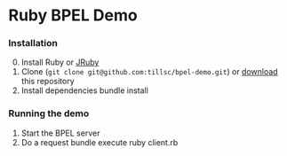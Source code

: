 # Ruby BPEL Demo

### Installation
0. Install Ruby or [JRuby](http://jruby.org/)
1. Clone (`git clone git@github.com:tillsc/bpel-demo.git`) or [download](https://github.com/tillsc/bpel-demo/zipball/master) this repository
2. Install dependencies
    bundle install
 
### Running the demo
1. Start the BPEL server
2. Do a request
    bundle execute ruby client.rb
